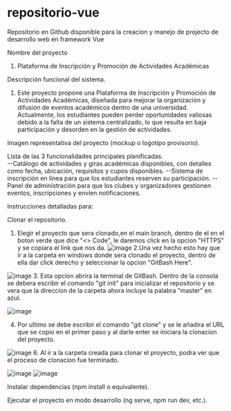 # repositorio-vue
Repositorio en Github disponible para la creacion y manejo de projecto de desarrollo web en framework Vue

Nombre del proyecto
1. Plataforma de Inscripción y Promoción de Actividades Académicas

Descripción funcional del sistema.
1. Este proyecto propone una Plataforma de Inscripción y Promoción de Actividades Académicas, diseñada para mejorar la organización y difusión de eventos académicos dentro de una universidad. Actualmente, los estudiantes     pueden perder oportunidades valiosas debido a la falta de un sistema centralizado, lo que resulta en baja participación y desorden en la gestión de actividades.

Imagen representativa del proyecto (mockup o logotipo provisorio).  


Lista de las 3 funcionalidades principales planificadas.  
--Catálogo de actividades y giras académicas disponibles, con detalles como fecha, ubicación, requisitos y cupos disponibles. 
--Sistema de inscripción en línea para que los estudiantes reserven su participación. 
--Panel de administración para que los clubes y organizadores gestionen eventos, inscripciones y envíen notificaciones. 

Instrucciones detalladas para:  

Clonar el repositorio.
1. Elegir el proyecto que sera clonado,en el main branch, dentro de el en el boton verde que dice "<> Code", le daremos click en la opcion "HTTPS" y se copiara el link que nos da.
![image](https://github.com/user-attachments/assets/54d6739d-bf7e-41b3-a729-4297e036501e)
2.Una vez hecho esto hay que ir a la carpeta en windows donde sera clonado el proyecto, dentro de ella dar click derecho y seleccionar la opcion "GitBash Here".

![image](https://github.com/user-attachments/assets/509c1de3-e7bc-4e43-bd26-c7684916aeef)
3. Esta opcion abrira la terminal de GitBash. Dentro de la consola se debera escribir el comando "git init" para inicializar el repositorio y se vera que la direccion de la carpeta ahora incluye la palabra "master" en azul.

![image](https://github.com/user-attachments/assets/95388234-f971-44c1-8ac7-77c734106cbf)

4. Por ultimo se debe escribir el comando "git clone" y se le añadira el URL que se copio en el primer paso y al darle enter se iniciara la clonacion del proyecto.

![image](https://github.com/user-attachments/assets/0a27b409-33bf-49db-a7d3-9ded6f2a110f)
6. Al ir a la carpeta creada para clonar el proyecto, podra ver que el proceso de clonacion fue terminado.

![image](https://github.com/user-attachments/assets/027a2912-6138-4e5f-99a1-ccf72ef1b25c)
![image](https://github.com/user-attachments/assets/e4be109a-1b9e-46b6-be68-a11925c26485)




Instalar dependencias (npm install o equivalente).  

Ejecutar el proyecto en modo desarrollo (ng serve, npm run dev, etc.).
